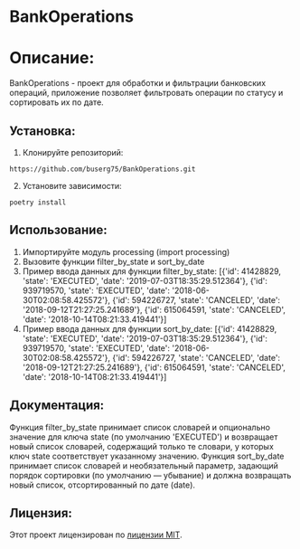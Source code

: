 # BankOperations

# Описание:

BankOperations - проект для обработки и фильтрации банковских операций, 
приложение позволяет фильтровать операции по статусу и сортировать их по дате.

## Установка:

1. Клонируйте репозиторий:
```
https://github.com/buserg75/BankOperations.git
```
2. Установите зависимости:
```
poetry install
```
## Использование:

1. Импортируйте модуль processing (import processing)
2. Вызовите функции filter_by_state и sort_by_date
3. Пример ввода данных для функции filter_by_state: [{'id': 41428829, 'state': 'EXECUTED', 'date': '2019-07-03T18:35:29.512364'}, {'id': 939719570, 'state': 'EXECUTED', 'date': '2018-06-30T02:08:58.425572'}, {'id': 594226727, 'state': 'CANCELED', 'date': '2018-09-12T21:27:25.241689'}, {'id': 615064591, 'state': 'CANCELED', 'date': '2018-10-14T08:21:33.419441'}]
4. Пример ввода данных для функции sort_by_date: [{'id': 41428829, 'state': 'EXECUTED', 'date': '2019-07-03T18:35:29.512364'}, {'id': 939719570, 'state': 'EXECUTED', 'date': '2018-06-30T02:08:58.425572'}, {'id': 594226727, 'state': 'CANCELED', 'date': '2018-09-12T21:27:25.241689'}, {'id': 615064591, 'state': 'CANCELED', 'date': '2018-10-14T08:21:33.419441'}]

## Документация:
Функция filter_by_state принимает список словарей и опционально значение для ключа state (по умолчанию 'EXECUTED') и 
возвращает новый список словарей, содержащий только те словари, у которых ключ state соответствует указанному значению.
Функция sort_by_date принимает список словарей и необязательный параметр, задающий порядок сортировки (по умолчанию — убывание) и 
должна возвращать новый список, отсортированный по дате (date).

## Лицензия:

Этот проект лицензирован по [лицензии MIT](LICENSE.txt).
